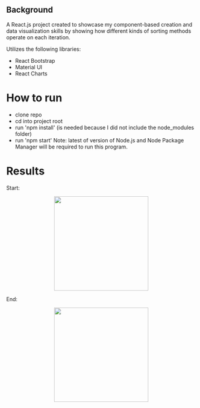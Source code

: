 ## Background
A React.js project created to showcase my component-based creation and data visualization skills by showing how different kinds of sorting methods operate on each iteration.  

Utilizes the following libraries:
- React Bootstrap
- Material UI
- React Charts

# How to run
- clone repo
- cd into project root
- run 'npm install' (is needed because I did not include the node_modules folder)
- run 'npm start'
Note: latest of version of Node.js and Node Package Manager will be required to run this program.  

# Results
Start:
<p align="center">
  <img src="assets/start.PNG" width=250>
</p>

End:
<p align="center">
  <img src="assets/end.PNG" width=250>
</p>

